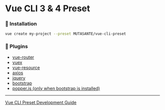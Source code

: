 # Vue CLI 3 & 4 Preset

### 🎉 Installation

```bash
vue create my-project --preset MUTASANTE/vue-cli-preset
```

### 🔌 Plugins
- [vue-router](https://github.com/vuejs/vue-router)
- [vuex](https://github.com/vuejs/vuex)
- [vue-resource](https://github.com/pagekit/vue-resource)
- [axios](https://github.com/axios/axios)
- [jquery](https://github.com/jquery/jquery)
- [bootstrap](https://github.com/twbs/bootstrap)
- [popper.js (only when bootstrap is installed)](https://github.com/FezVrasta/popper.js/)

<hr>

[Vue CLI Preset Development Guide](https://cli.vuejs.org/dev-guide/plugin-dev.html#generator)
